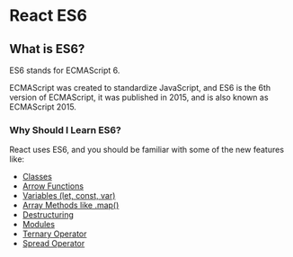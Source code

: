 # React ES6

## What is ES6?
ES6 stands for ECMAScript 6.

ECMAScript was created to standardize JavaScript, and ES6 is the 6th version of ECMAScript, it was published in 2015, and is also known as ECMAScript 2015.

### Why Should I Learn ES6?
React uses ES6, and you should be familiar with some of the new features like:

- [Classes](Classes.md)
- [Arrow Functions](Arrow%20Functions.md)
- [Variables (let, const, var)]()
- [Array Methods like .map()]()
- [Destructuring]()
- [Modules]()
- [Ternary Operator]()
- [Spread Operator]()

